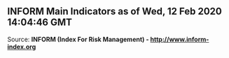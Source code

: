 ## INFORM Main Indicators as of Wed, 12 Feb 2020 14:04:46 GMT

Source: **INFORM (Index For Risk Management) - http://www.inform-index.org**